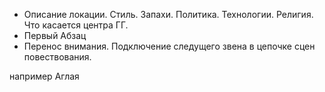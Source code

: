 

 - Описание локации. Стиль. Запахи. Политика. Технологии. Религия. Что касается центра ГГ.
 - Первый Абзац
 - Перенос внимания. Подключение следущего звена в цепочке сцен повествования.

 например Аглая
 
